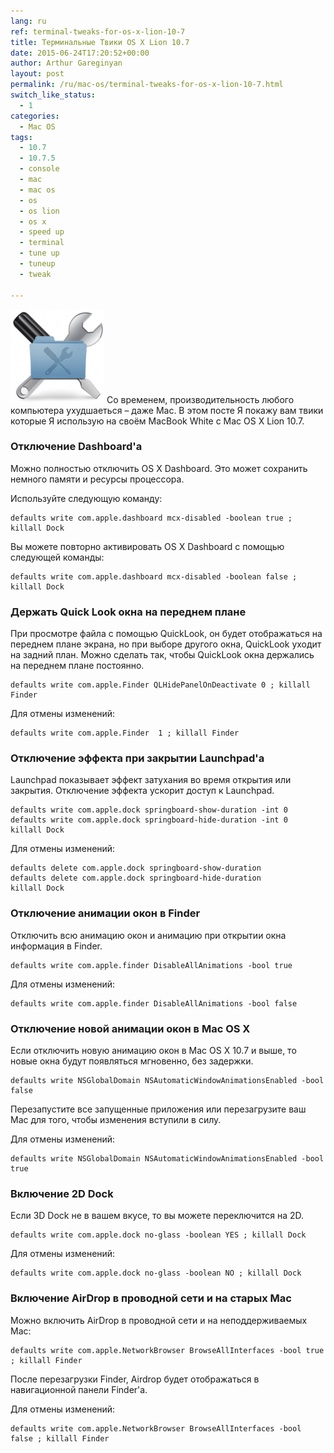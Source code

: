 ```yaml
---
lang: ru
ref: terminal-tweaks-for-os-x-lion-10-7
title: Терминальные Твики OS X Lion 10.7
date: 2015-06-24T17:20:52+00:00
author: Arthur Gareginyan
layout: post
permalink: /ru/mac-os/terminal-tweaks-for-os-x-lion-10-7.html
switch_like_status:
  - 1
categories:
  - Mac OS
tags:
  - 10.7
  - 10.7.5
  - console
  - mac
  - mac os
  - os
  - os lion
  - os x
  - speed up
  - terminal
  - tune up
  - tuneup
  - tweak

---
```


![thumb](/images/OS-X-Tweaks-150x150.png)
Со временем, производительность любого компьютера ухудшаеться – даже Mac. В этом посте Я покажу вам твики которые Я использую на своём MacBook White с Mac OS X Lion 10.7.


### Отключение Dashboard'а

Можно полностью отключить OS X Dashboard. Это может сохранить немного памяти и ресурсы процессора.

Используйте следующую команду:

```
defaults write com.apple.dashboard mcx-disabled -boolean true ; killall Dock
```

Вы можете повторно активировать OS X Dashboard с помощью следующей команды:

```
defaults write com.apple.dashboard mcx-disabled -boolean false ; killall Dock
```


### Держать Quick Look окна на переднем плане

При просмотре файла с помощью QuickLook, он будет отображаться на переднем плане экрана, но при выборе другого окна, QuickLook уходит на задний план. Можно сделать так, чтобы QuickLook окна держались на переднем плане постоянно.

```
defaults write com.apple.Finder QLHidePanelOnDeactivate 0 ; killall Finder
```

Для отмены изменений:

```
defaults write com.apple.Finder  1 ; killall Finder
```


### Отключение эффекта при закрытии Launchpad'а

Launchpad показывает эффект затухания во время открытия или закрытия. Отключение эффекта ускорит доступ к Launchpad.

```
defaults write com.apple.dock springboard-show-duration -int 0
defaults write com.apple.dock springboard-hide-duration -int 0
killall Dock
```

Для отмены изменений:

```
defaults delete com.apple.dock springboard-show-duration
defaults delete com.apple.dock springboard-hide-duration
killall Dock
```


### Отключение анимации окон в Finder

Отключить всю анимацию окон и анимацию при открытии окна информация в Finder. 

```
defaults write com.apple.finder DisableAllAnimations -bool true
```

Для отмены изменений:

```
defaults write com.apple.finder DisableAllAnimations -bool false
```


### Отключение новой анимации окон в Mac OS X

Если отключить новую анимацию окон в Mac OS X 10.7 и выше, то новые окна будут появляться мгновенно, без задержки.

```
defaults write NSGlobalDomain NSAutomaticWindowAnimationsEnabled -bool false
```

Перезапустите все запущенные приложения или перезагрузите ваш Mac для того, чтобы изменения вступили в силу.

Для отмены изменений:

```
defaults write NSGlobalDomain NSAutomaticWindowAnimationsEnabled -bool true
```


### Включение 2D Dock

Если 3D Dock не в вашем вкусе, то вы можете переключится на 2D.

```
defaults write com.apple.dock no-glass -boolean YES ; killall Dock
```

Для отмены изменений:

```
defaults write com.apple.dock no-glass -boolean NO ; killall Dock
```


### Включение AirDrop в проводной сети и на старых Mac

Можно включить AirDrop в проводной сети и на неподдерживаемых Mac:

```
defaults write com.apple.NetworkBrowser BrowseAllInterfaces -bool true ; killall Finder
```

После перезагрузки Finder, Airdrop будет отображаться в навигационной панели Finder'а.

Для отмены изменений:

```
defaults write com.apple.NetworkBrowser BrowseAllInterfaces -bool false ; killall Finder
```
